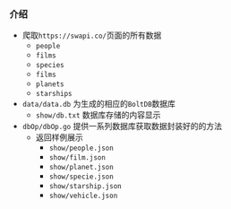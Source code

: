 ### 介绍
* 爬取`https://swapi.co/`页面的所有数据
  * `people`
  * `films`
  * `species`
  * `films`
  * `planets`
  * `starships`
* `data/data.db`    为生成的相应的`BoltDB`数据库
  * `show/db.txt`     数据库存储的内容显示
* `dbOp/dbOp.go`    提供一系列数据库获取数据封装好的的方法
  * 返回样例展示
    * `show/people.json` 
    * `show/film.json`     
    * `show/planet.json`    
    * `show/specie.json`    
    * `show/starship.json` 
    * `show/vehicle.json`   
